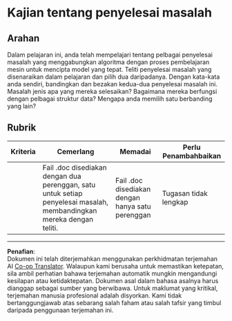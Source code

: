 <!--
CO_OP_TRANSLATOR_METADATA:
{
  "original_hash": "de6025f96841498b0577e9d1aee18d1f",
  "translation_date": "2025-09-05T19:52:51+00:00",
  "source_file": "4-Classification/2-Classifiers-1/assignment.md",
  "language_code": "ms"
}
-->
# Kajian tentang penyelesai masalah
## Arahan

Dalam pelajaran ini, anda telah mempelajari tentang pelbagai penyelesai masalah yang menggabungkan algoritma dengan proses pembelajaran mesin untuk mencipta model yang tepat. Teliti penyelesai masalah yang disenaraikan dalam pelajaran dan pilih dua daripadanya. Dengan kata-kata anda sendiri, bandingkan dan bezakan kedua-dua penyelesai masalah ini. Masalah jenis apa yang mereka selesaikan? Bagaimana mereka berfungsi dengan pelbagai struktur data? Mengapa anda memilih satu berbanding yang lain? 
## Rubrik

| Kriteria | Cemerlang                                                                                      | Memadai                                         | Perlu Penambahbaikan         |
| -------- | ---------------------------------------------------------------------------------------------- | ------------------------------------------------ | ---------------------------- |
|          | Fail .doc disediakan dengan dua perenggan, satu untuk setiap penyelesai masalah, membandingkan mereka dengan teliti. | Fail .doc disediakan dengan hanya satu perenggan | Tugasan tidak lengkap        |

---

**Penafian**:  
Dokumen ini telah diterjemahkan menggunakan perkhidmatan terjemahan AI [Co-op Translator](https://github.com/Azure/co-op-translator). Walaupun kami berusaha untuk memastikan ketepatan, sila ambil perhatian bahawa terjemahan automatik mungkin mengandungi kesilapan atau ketidaktepatan. Dokumen asal dalam bahasa asalnya harus dianggap sebagai sumber yang berwibawa. Untuk maklumat yang kritikal, terjemahan manusia profesional adalah disyorkan. Kami tidak bertanggungjawab atas sebarang salah faham atau salah tafsir yang timbul daripada penggunaan terjemahan ini.